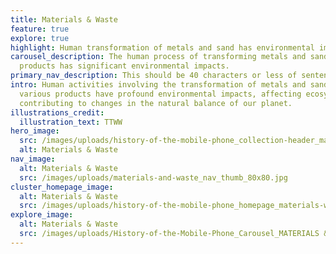 ```yaml
---
title: Materials & Waste
feature: true
explore: true
highlight: Human transformation of metals and sand has environmental impacts.
carousel_description: The human process of transforming metals and sand into
  products has significant environmental impacts.
primary_nav_description: This should be 40 characters or less of sentence case.
intro: Human activities involving the transformation of metals and sand into
  various products have profound environmental impacts, affecting ecosystems and
  contributing to changes in the natural balance of our planet.
illustrations_credit:
  illustration_text: TTWW
hero_image:
  src: /images/uploads/history-of-the-mobile-phone_collection-header_materials-waste-600.png
  alt: Materials & Waste
nav_image:
  alt: Materials & Waste
  src: /images/uploads/materials-and-waste_nav_thumb_80x80.jpg
cluster_homepage_image:
  alt: Materials & Waste
  src: /images/uploads/history-of-the-mobile-phone_homepage_materials-waste-750.jpg
explore_image:
  alt: Materials & Waste
  src: /images/uploads/History-of-the-Mobile-Phone_Carousel_MATERIALS & WASTE.jpg
---
```

